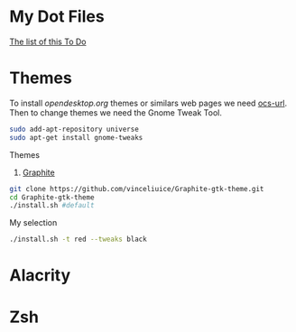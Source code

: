 # My Dot Files

[The list of this To Do](TODO.md)

# Themes

To install _opendesktop.org_ themes or similars web pages
we need [ocs-url](https://www.opendesktop.org/p/1136805/).
Then to change themes we need the Gnome Tweak Tool.

```bash
sudo add-apt-repository universe
sudo apt-get install gnome-tweaks
```
Themes
1. [Graphite](https://github.com/vinceliuice/Graphite-gtk-theme)
```bash
git clone https://github.com/vinceliuice/Graphite-gtk-theme.git
cd Graphite-gtk-theme
./install.sh #default
```
My selection
```bash
./install.sh -t red --tweaks black
```
# Alacrity

# Zsh

